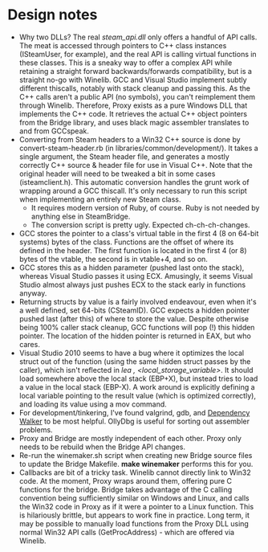 # Design notes

* Why two DLLs?  The real *steam_api.dll* only offers a handful of
  API calls.  The meat is accessed through pointers to C++ class instances
  (ISteamUser, for example), and the real API is calling virtual functions
  in these classes.  This is a sneaky way to offer a complex API while
  retaining a straight forward backwards/forwards compatibility, but
  is a straight no-go with Winelib.  GCC and Visual Studio implement
  subtly different thiscalls, notably with stack cleanup and passing
  this.  As the C++ calls aren't a public API (no symbols), you can't
  reimplement them through Winelib.  Therefore, Proxy exists as a pure
  Windows DLL that implements the C++ code.  It retrieves the actual C++
  object pointers from the Bridge library, and uses black magic assembler
  translates to and from GCCspeak.
* Converting from Steam headers to a Win32 C++ source is done by
  convert-steam-header.rb (in libraries/common/development/).  It takes a
  single argument, the Steam header file, and generates a mostly correctly
  C++ source & header file for use in Visual C++.  Note that the original
  header will need to be tweaked a bit in some cases (isteamclient.h).
  This automatic conversion handles the grunt work of wrapping around a
  GCC thiscall.  It's only necessary to run this script when implementing
  an entirely new Steam class.
  * It requires modern version of Ruby, of course.  Ruby is not needed
    by anything else in SteamBridge.
  * The conversion script is pretty ugly. Expected ch-ch-ch-changes.
* GCC stores the pointer to a class's virtual table in the first 4
  (8 on 64-bit systems) bytes of the class.  Functions are the offset
  of where its defined in the header.  The first function is located
  in the first 4 (or 8) bytes of the vtable, the second is in vtable+4,
  and so on.
* GCC stores this as a hidden parameter (pushed last onto the stack),
  whereas Visual Studio passes it using ECX.  Amusingly, it seems Visual
  Studio almost always just pushes ECX to the stack early in functions
  anyway.
* Returning structs by value is a fairly involved endeavour, even when
  it's a well defined, set 64-bits (CSteamID).  GCC expects a hidden
  pointer pushed last (after this) of where to store the value.
  Despite otherwise being 100% caller stack cleanup, GCC functions will
  pop (!) this hidden pointer.  The location of the hidden pointer is
  returned in EAX, but who cares.
* Visual Studio 2010 seems to have a bug where it optimizes the local
  struct out of the function (using the same hidden struct passes by the
  caller), which isn't reflected in *lea <reg>, <local_storage_variable>*.
  It should load somewhere above the local stack (EBP+X), but instead
  tries to load a value in the local stack (EBP-X).  A work around is
  explicitly defining a local variable pointing to the result value (which
  is optimized correctly), and loading its value using a mov command.
* For development/tinkering, I've found valgrind, gdb, and [Dependency
  Walker](http://www.dependencywalker.com/) to be most helpful.
  OllyDbg is useful for sorting out assembler problems.
* Proxy and Bridge are mostly independent of each other.  Proxy only
  needs to be rebuild when the Bridge API changes.
* Re-run the winemaker.sh script when creating new Bridge source files
  to update the Bridge Makefile.  **make winemaker** performs this
  for you.
* Callbacks are bit of a tricky task.  Winelib cannot directly link
  to Win32 code.  At the moment, Proxy wraps around them, offering pure
  C functions for the bridge.  Bridge takes advantage of the C calling
  convention being sufficiently similar on Windows and Linux, and calls
  the Win32 code in Proxy as if it were a pointer to a Linux function.
  This is hilariously brittle, but appears to work fine in practice.
  Long term, it may be possible to manually load functions from the
  Proxy DLL using normal Win32 API calls (GetProcAddress) - which are
  offered via Winelib.
